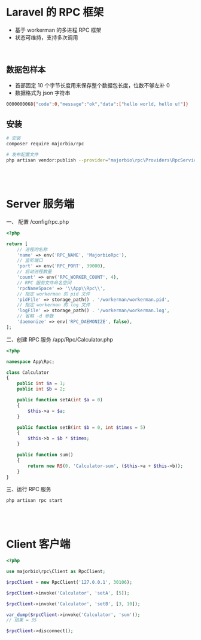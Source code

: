 # Laravel 的 RPC 框架
- 基于 workerman 的多进程 RPC 框架
- 状态可维持，支持多次调用

<br>

## 数据包样本
- 首部固定 10 个字节长度用来保存整个数据包长度，位数不够左补 0
- 数据格式为 json 字符串
```bash
0000000068{"code":0,"message":"ok","data":["hello world, hello u!"]}
```

## 安装
```bash
# 安装
composer require majorbio/rpc

# 发布配置文件
php artisan vendor:publish --provider="majorbio\rpc\Providers\RpcServiceProvider"
```

<br>
<br>

# Server 服务端
一、 配置 /config/rpc.php
```php
<?php

return [
    // 进程的名称
    'name' => env('RPC_NAME', 'MajorbioRpc'),
    // 监听端口
    'port' => env('RPC_PORT', 39000),
    // 启动进程数量
    'count' => env('RPC_WORKER_COUNT', 4),
    // RPC 服务文件命名空间
    'rpcNameSpace' => '\\App\\Rpc\\',
    // 指定 workerman 的 pid 文件
    'pidFile' => storage_path() . '/workerman/workerman.pid',
    // 指定 workerman 的 log 文件
    'logFile' => storage_path() . '/workerman/workerman.log',
    // 省略 -d 参数
    'daemonize' => env('RPC_DAEMONIZE', false),
];
```

二、创建 RPC 服务 /app/Rpc/Calculator.php
```php
<?php

namespace App\Rpc;

class Calculator
{
    public int $a = 1;
    public int $b = 2;

    public function setA(int $a = 0)
    {
        $this->a = $a;
    }

    public function setB(int $b = 0, int $times = 5)
    {
        $this->b = $b * $times;
    }

    public function sum()
    {
        return new RS(0, 'Calculator-sum', ($this->a + $this->b));
    }
}

```

三、运行 RPC 服务
```bash
php artisan rpc start
```

<br>
<br>

# Client 客户端
```php
<?php

use majorbio\rpc\Client as RpcClient;

$rpcClient = new RpcClient('127.0.0.1', 30106);

$rpcClient->invoke('Calculator', 'setA', [5]);

$rpcClient->invoke('Calculator', 'setB', [3, 10]);

var_dump($rpcClient->invoke('Calculator', 'sum'));
// 结果 = 35

$rpcClient->disconnect();
```
